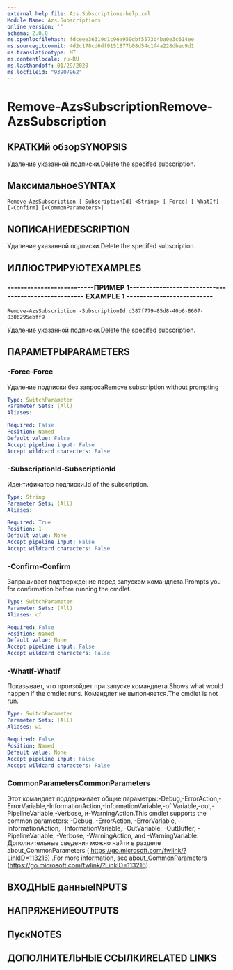 ```yaml
---
external help file: Azs.Subscriptions-help.xml
Module Name: Azs.Subscriptions
online version: ''
schema: 2.0.0
ms.openlocfilehash: fdceee36319d1c9ea950dbf5573b4ba0e3c614ee
ms.sourcegitcommit: 4d2c178cd6df9151877b08d54c1f4a228dbec9d1
ms.translationtype: MT
ms.contentlocale: ru-RU
ms.lasthandoff: 01/29/2020
ms.locfileid: "93907962"
---
```

# <span data-ttu-id="4094e-101">Remove-AzsSubscription</span><span class="sxs-lookup"><span data-stu-id="4094e-101">Remove-AzsSubscription</span></span>

## <span data-ttu-id="4094e-102">КРАТКИй обзор</span><span class="sxs-lookup"><span data-stu-id="4094e-102">SYNOPSIS</span></span>
<span data-ttu-id="4094e-103">Удаление указанной подписки.</span><span class="sxs-lookup"><span data-stu-id="4094e-103">Delete the specifed subscription.</span></span>

## <span data-ttu-id="4094e-104">Максимальное</span><span class="sxs-lookup"><span data-stu-id="4094e-104">SYNTAX</span></span>

```
Remove-AzsSubscription [-SubscriptionId] <String> [-Force] [-WhatIf] [-Confirm] [<CommonParameters>]
```

## <span data-ttu-id="4094e-105">NОПИСАНИЕ</span><span class="sxs-lookup"><span data-stu-id="4094e-105">DESCRIPTION</span></span>
<span data-ttu-id="4094e-106">Удаление указанной подписки.</span><span class="sxs-lookup"><span data-stu-id="4094e-106">Delete the specifed subscription.</span></span>

## <span data-ttu-id="4094e-107">ИЛЛЮСТРИРУЮТ</span><span class="sxs-lookup"><span data-stu-id="4094e-107">EXAMPLES</span></span>

### <span data-ttu-id="4094e-108">--------------------------ПРИМЕР 1--------------------------</span><span class="sxs-lookup"><span data-stu-id="4094e-108">-------------------------- EXAMPLE 1 --------------------------</span></span>
```
Remove-AzsSubscription -SubscriptionId d387f779-85d8-40b6-8607-8306295ebff9
```

<span data-ttu-id="4094e-109">Удаление указанной подписки.</span><span class="sxs-lookup"><span data-stu-id="4094e-109">Delete the specifed subscription.</span></span>

## <span data-ttu-id="4094e-110">ПАРАМЕТРЫ</span><span class="sxs-lookup"><span data-stu-id="4094e-110">PARAMETERS</span></span>

### <span data-ttu-id="4094e-111">-Force</span><span class="sxs-lookup"><span data-stu-id="4094e-111">-Force</span></span>
<span data-ttu-id="4094e-112">Удаление подписки без запроса</span><span class="sxs-lookup"><span data-stu-id="4094e-112">Remove subscription without prompting</span></span>

```yaml
Type: SwitchParameter
Parameter Sets: (All)
Aliases: 

Required: False
Position: Named
Default value: False
Accept pipeline input: False
Accept wildcard characters: False
```

### <span data-ttu-id="4094e-113">-SubscriptionId</span><span class="sxs-lookup"><span data-stu-id="4094e-113">-SubscriptionId</span></span>
<span data-ttu-id="4094e-114">Идентификатор подписки.</span><span class="sxs-lookup"><span data-stu-id="4094e-114">Id of the subscription.</span></span>

```yaml
Type: String
Parameter Sets: (All)
Aliases: 

Required: True
Position: 1
Default value: None
Accept pipeline input: False
Accept wildcard characters: False
```

### <span data-ttu-id="4094e-115">-Confirm</span><span class="sxs-lookup"><span data-stu-id="4094e-115">-Confirm</span></span>
<span data-ttu-id="4094e-116">Запрашивает подтверждение перед запуском командлета.</span><span class="sxs-lookup"><span data-stu-id="4094e-116">Prompts you for confirmation before running the cmdlet.</span></span>

```yaml
Type: SwitchParameter
Parameter Sets: (All)
Aliases: cf

Required: False
Position: Named
Default value: None
Accept pipeline input: False
Accept wildcard characters: False
```

### <span data-ttu-id="4094e-117">-WhatIf</span><span class="sxs-lookup"><span data-stu-id="4094e-117">-WhatIf</span></span>
<span data-ttu-id="4094e-118">Показывает, что произойдет при запуске командлета.</span><span class="sxs-lookup"><span data-stu-id="4094e-118">Shows what would happen if the cmdlet runs.</span></span>
<span data-ttu-id="4094e-119">Командлет не выполняется.</span><span class="sxs-lookup"><span data-stu-id="4094e-119">The cmdlet is not run.</span></span>

```yaml
Type: SwitchParameter
Parameter Sets: (All)
Aliases: wi

Required: False
Position: Named
Default value: None
Accept pipeline input: False
Accept wildcard characters: False
```

### <span data-ttu-id="4094e-120">CommonParameters</span><span class="sxs-lookup"><span data-stu-id="4094e-120">CommonParameters</span></span>
<span data-ttu-id="4094e-121">Этот командлет поддерживает общие параметры:-Debug,-ErrorAction,-ErrorVariable,-InformationAction,-InformationVariable,-of Variable,-out,-PipelineVariable,-Verbose, и-WarningAction.</span><span class="sxs-lookup"><span data-stu-id="4094e-121">This cmdlet supports the common parameters: -Debug, -ErrorAction, -ErrorVariable, -InformationAction, -InformationVariable, -OutVariable, -OutBuffer, -PipelineVariable, -Verbose, -WarningAction, and -WarningVariable.</span></span> <span data-ttu-id="4094e-122">Дополнительные сведения можно найти в разделе about_CommonParameters ( https://go.microsoft.com/fwlink/?LinkID=113216) .</span><span class="sxs-lookup"><span data-stu-id="4094e-122">For more information, see about_CommonParameters (https://go.microsoft.com/fwlink/?LinkID=113216).</span></span>

## <span data-ttu-id="4094e-123">ВХОДНЫЕ данные</span><span class="sxs-lookup"><span data-stu-id="4094e-123">INPUTS</span></span>

## <span data-ttu-id="4094e-124">НАПРЯЖЕНИЕ</span><span class="sxs-lookup"><span data-stu-id="4094e-124">OUTPUTS</span></span>

## <span data-ttu-id="4094e-125">Пуск</span><span class="sxs-lookup"><span data-stu-id="4094e-125">NOTES</span></span>

## <span data-ttu-id="4094e-126">ДОПОЛНИТЕЛЬНЫЕ ССЫЛКИ</span><span class="sxs-lookup"><span data-stu-id="4094e-126">RELATED LINKS</span></span>

